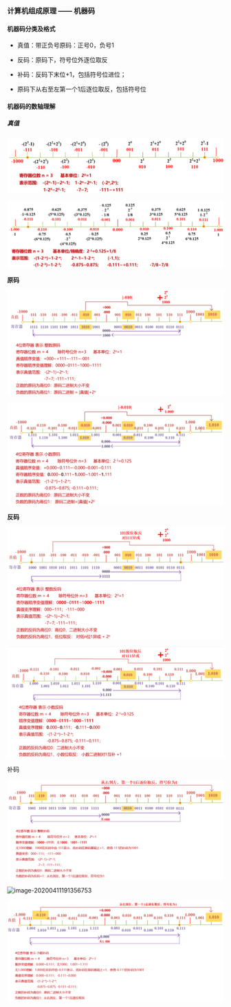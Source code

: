 ### 计算机组成原理 —— 机器码

#### **机器码分类及格式**

- 真值：带正负号原码：正号0，负号1

- 反码：原码下，符号位外逐位取反

- 补码：反码下末位+1，包括符号位进位；

- 原码下从右至左第一个1后逐位取反，包括符号位


#### 机器码的数轴理解

##### 真值

![image-20200411225346303](MDpic/image-20200411225346303.png)

![image-20200411225400878](MDpic/image-20200411225400878.png)

**原码**

![image-20200411225736803](MDpic/image-20200411225736803.png)

![image-20200411225752617](MDpic/image-20200411225752617.png)

**反码**

![image-20200411225811221](MDpic/image-20200411225811221.png)

![image-20200411225834821](MDpic/image-20200411225834821.png)

补码

![image-20200411225857196](MDpic/image-20200411225857196.png)

![image-20200411191356753](C:%5CUsers%5Clenovo%5CAppData%5CRoaming%5CTypora%5Ctypora-user-images%5Cimage-20200411191356753.png)

![image-20200411225916231](MDpic/image-20200411225916231.png)
